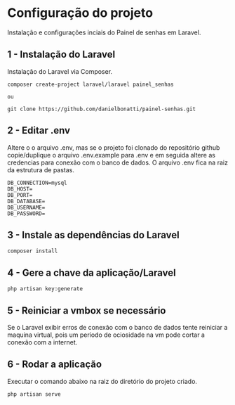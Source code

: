 # Configuração do projeto
Instalação e configurações inciais do Painel de senhas em Laravel.

## 1 - Instalação do Laravel
Instalação do Laravel via Composer.
```
composer create-project laravel/laravel painel_senhas

ou

git clone https://github.com/danielbonatti/painel-senhas.git
```

## 2 - Editar .env
Altere o o arquivo .env, mas se o projeto foi clonado do repositório github copie/duplique o arquivo .env.example para .env e em seguida altere as credencias para conexão com o banco de dados. O arquivo .env fica na raiz da estrutura de pastas. 
```
DB_CONNECTION=mysql
DB_HOST=
DB_PORT=
DB_DATABASE=
DB_USERNAME=
DB_PASSWORD=
```

## 3 - Instale as dependências do Laravel
```
composer install
```

## 4 - Gere a chave da aplicação/Laravel
```
php artisan key:generate
```

## 5 - Reiniciar a vmbox se necessário
Se o Laravel exibir erros de conexão com o banco de dados tente reiniciar a maquina virtual, pois um período de ociosidade na vm pode cortar a conexão com a internet. 

## 6 - Rodar a aplicação 
Executar o comando abaixo na raiz do diretório do projeto criado.
```
php artisan serve
```
